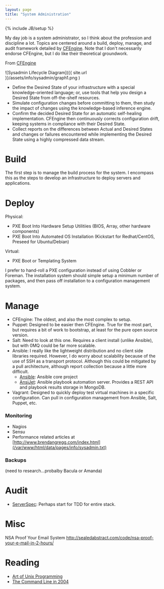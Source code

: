 ```yaml
---
layout: page
title: "System Administration"
---
```

{% include JB/setup %}


My day job is a system administrator, so I think about the profession and discipline a lot.  Topics are centered around a build, deploy, 
manage, and audit framework detailed by [CFEngine](https://cfengine.com/what-is-cfengine).  Note that I don't necessarily endorse 
CFEngine, but I do like their theoretical groundwork.

From [CFEngine](https://cfengine.com/what-is-cfengine)

![Sysadmin Lifecycle Diagram]({{ site.url }}/assets/info/sysadmin/graph1.png )


  * Define the Desired State of your infrastructure with a special knowledge-oriented language; or, use tools that help you design a Desired State from off-the-shelf resources.
  * Simulate configuration changes before committing to them, then study the impact of changes using the knowledge-based inference engine.
  * Confirm the decided Desired State for an automatic self-healing implementation. CFEngine then continuously corrects configuration drift, keeping systems in compliance with their Desired State.
  * Collect reports on the differences between Actual and Desired States and changes or failures encountered while implementing the Desired State using a highly compressed data stream.

# Build 

The first step is to manage the build process for the system.  I encompass this as the steps to develop an infrastructure to deploy servers and applications.

# Deploy 

Physical: 

  * PXE Boot Into Hardware Setup Utilitiies (BIOS, Array, other hardware components)
  * PXE Boot Into Automated OS Installation (Kickstart for Redhat/CentOS, Preseed for Ubuntu/Debian)

Virtual:  

  * PXE Boot or Templating System

I prefer to hand-roll a PXE configuration instead of using Cobbler or Foreman.  The installation system should simple setup a minimum number of packages, and then pass off installation to a configuration management system.

# Manage 

  * CFEngine:  The oldest, and also the most complex to setup.
  * Puppet:  Designed to be easier then CFEngine.  True for the most part, but requires a bit of work to bootstrap, at least for the pure open source version.
  * Salt:  Need to look at this one.  Requires a client install (unlike Ansible), but with 0MQ could be far more scalable.
  * Ansible:  I really like the lightweight distribution and no client side libraries required.  However, I do worry about scalability because of the use of SSH as a transport protocol.  Although this could be mitigated by a pull architecture, although report collection because a little more difficult.
    * [Ansible](https://github.com/ansible/ansible): Ansible core project
    * [AnsiJet](https://github.com/hiddentao/ansijet): Ansible playbook automation server.  Provides a REST API and playbook results storage in MongoDB.
  * Vagrant: Designed to quickly deploy test virtual machines in a specific configuration.  Can pull in configuration management from Ansible, Salt, Puppet, etc.


### Monitoring 

  * Nagios
  * Sensu
  * Performance related articles at [http://www.brendangregg.com/index.html](/var/www/html/data/pages/info/sysadmin.txt)

### Backups 
(need to research...probalby Bacula or Amanda)

# Audit 

  * [ServerSpec](http://serverspec.org): Perhaps start for TDD for entire stack.


# Misc 
NSA Proof Your Email System http://sealedabstract.com/code/nsa-proof-your-e-mail-in-2-hours/

# Reading 

  * [Art of Unix Programming](http://www.faqs.org/docs/artu/)
  * [The Command Line in 2004](http://garote.bdmonkeys.net/commandline/index.html)

